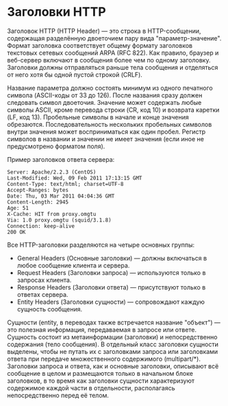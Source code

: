 # Заголовки HTTP

Заголовок HTTP (HTTP Header) — это строка в HTTP-сообщении, содержащая разделённую двоеточием пару вида "параметр-значение". Формат заголовка соответствует общему формату заголовков текстовых сетевых сообщений ARPA (RFC 822). Как правило, браузер и веб-сервер включают в сообщения более чем по одному заголовку. Заголовки должны отправляться раньше тела сообщения и отделяться от него хотя бы одной пустой строкой (CRLF).

Название параметра должно состоять минимум из одного печатного символа (ASCII-коды от 33 до 126). После названия сразу должен следовать символ двоеточия. Значение может содержать любые символы ASCII, кроме перевода строки (CR, код 10) и возврата каретки (LF, код 13). Пробельные символы в начале и конце значения обрезаются. Последовательность нескольких пробельных символов внутри значения может восприниматься как один пробел. Регистр символов в названии и значении не имеет значения (если иное не предусмотрено форматом поля).

Пример заголовков ответа сервера:

```
Server: Apache/2.2.3 (CentOS)
Last-Modified: Wed, 09 Feb 2011 17:13:15 GMT
Content-Type: text/html; charset=UTF-8
Accept-Ranges: bytes
Date: Thu, 03 Mar 2011 04:04:36 GMT
Content-Length: 2945
Age: 51
X-Cache: HIT from proxy.omgtu
Via: 1.0 proxy.omgtu (squid/3.1.8)
Connection: keep-alive
200 OK

```

Все HTTP-заголовки разделяются на четыре основных группы:

- General Headers (Основные заголовки) — должны включаться в любое сообщение клиента и сервера.
- Request Headers (Заголовки запроса) — используются только в запросах клиента.
- Response Headers (Заголовки ответа) — присутствуют только в ответах сервера.
- Entity Headers (Заголовки сущности) — сопровождают каждую сущность сообщения.

Сущности (entity, в переводах также встречается название "объект") — это полезная информация, передаваемая в запросе или ответе. Сущность состоит из метаинформации (заголовки) и непосредственно содержания (тело сообщения). В отдельный класс заголовки сущности выделены, чтобы не путать их с заголовками запроса или заголовками ответа при передаче множественного содержимого (multipart/*). Заголовки запроса и ответа, как и основные заголовки, описывают всё сообщение в целом и размещаются только в начальном блоке заголовков, в то время как заголовки сущности характеризуют содержимое каждой части в отдельности, располагаясь непосредственно перед её телом.
